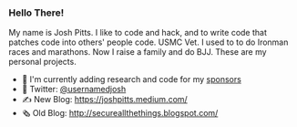 ### Hello There!

My name is Josh Pitts. I like to code and hack, and to write code that patches code into others' people code. USMC Vet. I used to to do Ironman races and marathons. Now I raise a family and do BJJ. These are my personal projects.

- 🔭 I'm currently adding research and code for my [sponsors](https://github.com/sponsors/secretsquirrel)
- 🐥 Twitter: [@usernamedjosh](https://twitter.com/ausernamedjosh)
- ✍️ New Blog: https://joshpitts.medium.com/
- 🗞 Old Blog: http://secureallthethings.blogspot.com/


